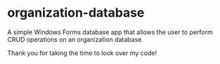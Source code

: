 # organization-database

A simple Windows Forms database app that allows the user to perform CRUD operations on an organization database.

Thank you for taking the time to look over my code!
